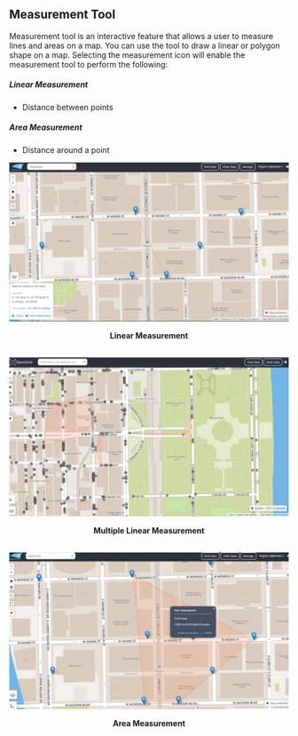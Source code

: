 ## Measurement Tool

Measurement tool is an interactive feature that allows a user to measure lines and areas on a map. You can use the tool to draw a linear or polygon shape on a map. Selecting the measurement icon will enable the measurement tool to perform the following:

##### Linear Measurement

-   Distance between points

##### Area Measurement

-   Distance around a point


<img src="../media/linear.jpg">

<p align="center"><b>Linear Measurement</b></p>

<br>

<img src="../media/mltmeas.jpg">

<p align="center"><b>Multiple Linear Measurement</b></p>

<br>

<img src="../media/area.jpg">

<p align="center"><b>Area Measurement</b></p>

<br>
